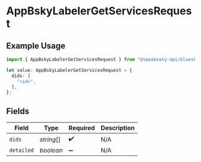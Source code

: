 # AppBskyLabelerGetServicesRequest

## Example Usage

```typescript
import { AppBskyLabelerGetServicesRequest } from "@speakeasy-api/bluesky/models/operations";

let value: AppBskyLabelerGetServicesRequest = {
  dids: [
    "<id>",
  ],
};
```

## Fields

| Field              | Type               | Required           | Description        |
| ------------------ | ------------------ | ------------------ | ------------------ |
| `dids`             | *string*[]         | :heavy_check_mark: | N/A                |
| `detailed`         | *boolean*          | :heavy_minus_sign: | N/A                |